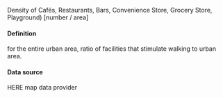 Density of Cafés, Restaurants, Bars, Convenience Store, Grocery Store, Playground) [number / area]
#### Definition
for the entire urban area, ratio of facilities that stimulate walking to urban area.
#### Data source
HERE map data provider